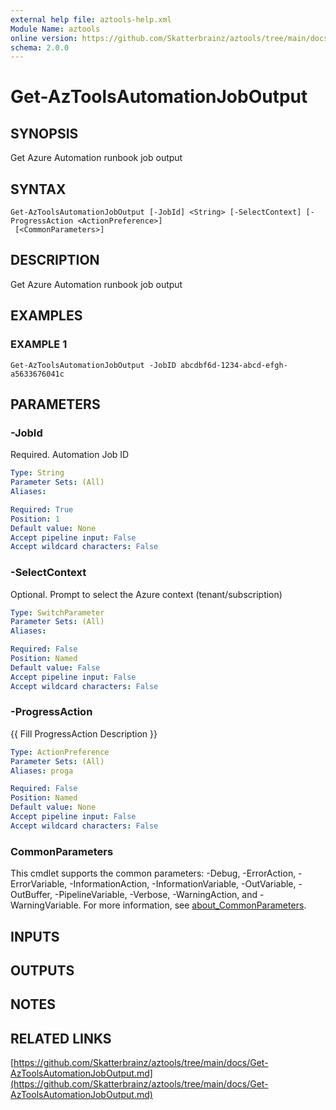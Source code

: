 ```yaml
---
external help file: aztools-help.xml
Module Name: aztools
online version: https://github.com/Skatterbrainz/aztools/tree/main/docs/Get-AzToolsAutomationJobOutput.md
schema: 2.0.0
---
```


# Get-AzToolsAutomationJobOutput

## SYNOPSIS
Get Azure Automation runbook job output

## SYNTAX

```
Get-AzToolsAutomationJobOutput [-JobId] <String> [-SelectContext] [-ProgressAction <ActionPreference>]
 [<CommonParameters>]
```

## DESCRIPTION
Get Azure Automation runbook job output

## EXAMPLES

### EXAMPLE 1
```
Get-AzToolsAutomationJobOutput -JobID abcdbf6d-1234-abcd-efgh-a5633676041c
```

## PARAMETERS

### -JobId
Required.
Automation Job ID

```yaml
Type: String
Parameter Sets: (All)
Aliases:

Required: True
Position: 1
Default value: None
Accept pipeline input: False
Accept wildcard characters: False
```

### -SelectContext
Optional.
Prompt to select the Azure context (tenant/subscription)

```yaml
Type: SwitchParameter
Parameter Sets: (All)
Aliases:

Required: False
Position: Named
Default value: False
Accept pipeline input: False
Accept wildcard characters: False
```

### -ProgressAction
{{ Fill ProgressAction Description }}

```yaml
Type: ActionPreference
Parameter Sets: (All)
Aliases: proga

Required: False
Position: Named
Default value: None
Accept pipeline input: False
Accept wildcard characters: False
```

### CommonParameters
This cmdlet supports the common parameters: -Debug, -ErrorAction, -ErrorVariable, -InformationAction, -InformationVariable, -OutVariable, -OutBuffer, -PipelineVariable, -Verbose, -WarningAction, and -WarningVariable. For more information, see [about_CommonParameters](http://go.microsoft.com/fwlink/?LinkID=113216).

## INPUTS

## OUTPUTS

## NOTES

## RELATED LINKS

[https://github.com/Skatterbrainz/aztools/tree/main/docs/Get-AzToolsAutomationJobOutput.md](https://github.com/Skatterbrainz/aztools/tree/main/docs/Get-AzToolsAutomationJobOutput.md)

